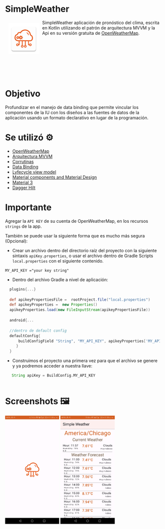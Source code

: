 # SimpleWeather

 
<img src="https://github.com/hall9zeha/SimpleWeather/blob/main/InKotlin/app/src/main/res/mipmap-xxxhdpi/ic_launcher.png" align="left"
width="20%" hspace="10" vspace="10">
SimpleWeather aplicación de pronóstico del clima, escrita en Kotlin utilizando el patrón de arquitectura MVVM y la Api  en su versión gratuita de [OpenWeatherMap](https://openweathermap.org/api).

</br>
</br>
</br>
</br>
</br>
</br>
</br>

# Objetivo

Profundizar en el manejo de data binding que permite vincular los componentes de la IU con los diseños a las fuentes de datos de la aplicación usando un formato declarativo en lugar de la programación.

# Se utilizó :gear:
* [OpenWeatherMap](https://openweathermap.org/api)
* [Arquitectura MVVM](https://developer.android.com/jetpack/guide)
* [Corrutinas](https://developer.android.com/kotlin/coroutines) 
* [Data Binding](https://developer.android.com/topic/libraries/data-binding)
* [Lyfecycle view model](https://developer.android.com/jetpack/androidx/releases/lifecycle)
* [Material components and Material Design](https://material.io/components)
* [Material 3](https://m3.material.io/)
* [Dagger Hilt](https://developer.android.com/training/dependency-injection/hilt-android)

# Importante

Agregar la ``API KEY`` de  su cuenta de OpenWeatherMap, en los recursos ``strings`` de la app. 

También se puede usar la siguiente forma que es mucho más segura (Opcional):

* Crear un archivo dentro del directorio raíz del proyecto con la siguiente sintaxis ``apiKey.properties``, o usar el archivo dentro de Gradle Scripts ``local.properties`` con el siguiente contenido.

```
MY_API_KEY ="your key string"
```
* Dentro del archivo Gradle a nivel de aplicación:

```gradle
  plugins{...}
  
  def apikeyPropertiesFile =  rootProject.file("local.properties")
  def apikeyProperties =  new Properties()
  apikeyProperties.load(new FileInputStream(apikeyPropertiesFile))
  
  android{...
  
  //dentro de default config
  defaultConfig{
      buildConfigField "String", "MY_API_KEY", apikeyProperties['MY_API_KEY']
     }
  }
```
* Construimos el proyecto una primera vez para que el archivo se genere y ya podremos acceder a nuestra llave:

```gradle
   String apiKey = BuildConfig.MY_API_KEY
   
```
# Screenshots :framed_picture:
<img src="https://github.com/hall9zeha/SimpleWeather/blob/main/screenshots/screen1.jpg" alt="drawing" width="35%" height="35%"/> <img src="https://github.com/hall9zeha/SimpleWeather/blob/main/screenshots/screen2.jpg" alt="drawing" width="35%" height="35%"/>
